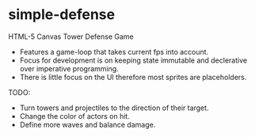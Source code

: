 # simple-defense
HTML-5 Canvas Tower Defense Game

- Features a game-loop that takes current fps into account.
- Focus for development is on keeping state immutable and declerative over imperative programming.
- There is little focus on the UI therefore most sprites are placeholders.

TODO:
- Turn towers and projectiles to the direction of their target.
- Change the color of actors on hit.
- Define more waves and balance damage.
